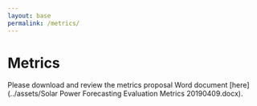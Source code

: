 ```yaml
---
layout: base
permalink: /metrics/
---
```


# Metrics

Please download and review the metrics proposal Word document [here](../assets/Solar Power Forecasting Evaluation Metrics 20190409.docx).
